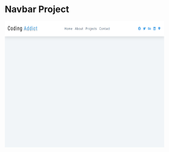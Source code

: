 # Navbar Project

<img src="./images/navbar_screenshot.png" height=400px; width=700px; display="block" alt="">
